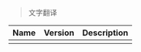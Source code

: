 > 文字翻译

| Name | Version | Description |
| :--- | :------ | :---------- |
|      |         |             |
